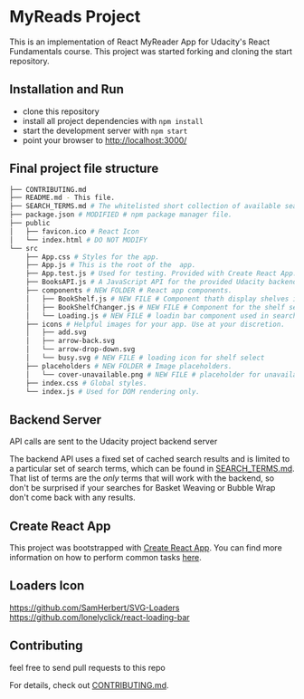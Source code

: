 # MyReads Project
This is an implementation of React MyReader App for Udacity's React Fundamentals course. 
This project was started forking and cloning the start repository.


## Installation and Run

* clone this repository
* install all project dependencies with `npm install`
* start the development server with `npm start`
* point your browser to [http://localhost:3000/](http://localhost:3000/)

## Final project file structure
```bash
├── CONTRIBUTING.md
├── README.md - This file.
├── SEARCH_TERMS.md # The whitelisted short collection of available search terms for you to use with your app.
├── package.json # MODIFIED # npm package manager file. 
├── public
│   ├── favicon.ico # React Icon
│   └── index.html # DO NOT MODIFY
└── src
    ├── App.css # Styles for the app.
    ├── App.js # This is the root of the  app.
    ├── App.test.js # Used for testing. Provided with Create React App.
    ├── BooksAPI.js # A JavaScript API for the provided Udacity backend. Instructions for the methods are below.
    ├── components # NEW FOLDER # React app components.
    │   ├── BookShelf.js # NEW FILE # Component thath display shelves in home and search page
    │   ├── BookShelfChanger.js # NEW FILE # Component for the shelf selector
    │   └── Loading.js # NEW FILE # loadin bar component used in search page- https://github.com/lonelyclick/react-loading-bar
    ├── icons # Helpful images for your app. Use at your discretion.
    │   ├── add.svg
    │   ├── arrow-back.svg
    │   └── arrow-drop-down.svg
    │   └── busy.svg # NEW FILE # loading icon for shelf select
    ├── placeholders # NEW FOLDER # Image placeholders.
    │   └── cover-unavailable.png # NEW FILE # placeholder for unavailable covers
    ├── index.css # Global styles. 
    └── index.js # Used for DOM rendering only.
```



## Backend Server

API calls are sent to the Udacity project backend server

The backend API uses a fixed set of cached search results and is limited to a particular set of search terms, which can be found in [SEARCH_TERMS.md](SEARCH_TERMS.md). That list of terms are the _only_ terms that will work with the backend, so don't be surprised if your searches for Basket Weaving or Bubble Wrap don't come back with any results.

## Create React App

This project was bootstrapped with [Create React App](https://github.com/facebookincubator/create-react-app). You can find more information on how to perform common tasks [here](https://github.com/facebookincubator/create-react-app/blob/master/packages/react-scripts/template/README.md).

## Loaders Icon
https://github.com/SamHerbert/SVG-Loaders
https://github.com/lonelyclick/react-loading-bar


## Contributing
feel free to send pull requests to this repo

For details, check out [CONTRIBUTING.md](CONTRIBUTING.md).
